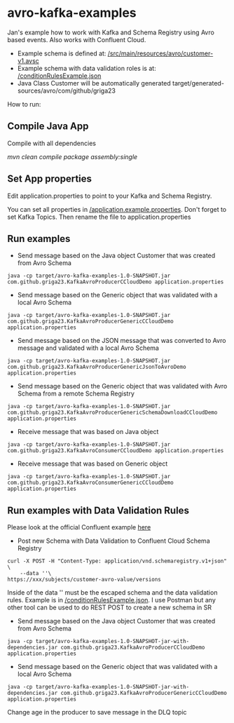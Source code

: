 # avro-kafka-examples
Jan's example how to work with Kafka and Schema Registry using Avro based events. Also works with Confluent Cloud.
* Example schema is defined at: [/src/main/resources/avro/customer-v1.avsc](/src/main/resources/avro/customer-v1.avsc)
* Example schema with data validation roles is  at:  [/conditionRulesExample.json](conditionRulesExample.json)
* Java Class Customer will be automatically generated target/generated-sources/avro/com/github/griga23


How to run:

## Compile Java App
Compile with all dependencies

_mvn clean compile package assembly:single_

## Set App properties
Edit application.properties to point to your Kafka and Schema Registry.

You can set all properties in [/application.example.properties](/application.example.properties). Don't forget to set Kafka Topics. Then rename the file to application.properties

## Run examples
* Send message based on the Java object Customer that was created from Avro Schema
```
java -cp target/avro-kafka-examples-1.0-SNAPSHOT.jar com.github.griga23.KafkaAvroProducerCCloudDemo application.properties
```

* Send message based on the Generic object that was validated with a local Avro Schema
```
java -cp target/avro-kafka-examples-1.0-SNAPSHOT.jar com.github.griga23.KafkaAvroProducerGenericCCloudDemo application.properties

```

* Send message based on the JSON message that was converted to Avro message and validated with a local Avro Schema
```
java -cp target/avro-kafka-examples-1.0-SNAPSHOT.jar com.github.griga23.KafkaAvroProducerGenericJsonToAvroDemo application.properties

```

* Send message based on the Generic object that was validated with Avro Schema from a remote Schema Registry
```
java -cp target/avro-kafka-examples-1.0-SNAPSHOT.jar com.github.griga23.KafkaAvroProducerGenericSchemaDownloadCCloudDemo application.properties
```

* Receive message that was based on Java object
```
java -cp target/avro-kafka-examples-1.0-SNAPSHOT.jar com.github.griga23.KafkaAvroConsumerCCloudDemo application.properties
```

* Receive message that was based on Generic object
```
java -cp target/avro-kafka-examples-1.0-SNAPSHOT.jar com.github.griga23.KafkaAvroConsumerGenericCCloudDemo application.properties
```

## Run examples with Data Validation Rules
Please look at the official Confluent example [here](https://docs.confluent.io/platform/current/schema-registry/fundamentals/data-contracts.html#quick-start) 
* Post new Schema with Data Validation to Confluent Cloud Schema Registry
```
curl -X POST -H "Content-Type: application/vnd.schemaregistry.v1+json" \
    --data ''\
https://xxx/subjects/customer-avro-value/versions
```
Inside of the data '' must be the escaped schema and the data validation rules. Example is in [/conditionRulesExample.json](conditionRulesExample.json).
I use Postman but any other tool can be used to do REST POST to create a new schema in SR

* Send message based on the Java object Customer that was created from Avro Schema
```
java -cp target/avro-kafka-examples-1.0-SNAPSHOT-jar-with-dependencies.jar com.github.griga23.KafkaAvroProducerCCloudDemo application.properties
```

* Send message based on the Generic object that was validated with a local Avro Schema
```
java -cp target/avro-kafka-examples-1.0-SNAPSHOT-jar-with-dependencies.jar com.github.griga23.KafkaAvroProducerGenericCCloudDemo application.properties

```
Change age in the producer to save message in the DLQ topic
